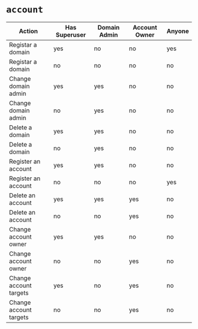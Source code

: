 # `account`


Action | Has Superuser | Domain Admin | Account Owner | Anyone
-- | -- | -- | -- | --
Registar a domain | yes | no | no | yes
Registar a domain | no | no | no | no
Change domain admin | yes | yes | no | no
Change domain admin | no | yes | no | no
Delete a domain | yes | yes | no | no
Delete a domain | no | yes | no | no
Register an account | yes | yes | no | no
Register an account | no | no | no | yes
Delete an account | yes | yes | yes | no
Delete an account | no | no | yes | no
Change account owner | yes | yes | no | no
Change account owner | no | no | yes | no
Change account targets | yes | no | yes | no
Change account targets | no | no | yes | no


